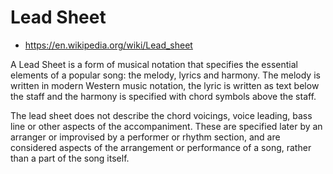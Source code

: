 # Lead Sheet

- https://en.wikipedia.org/wiki/Lead_sheet

A Lead Sheet is a form of musical notation that specifies the essential elements of a popular song: the melody, lyrics and harmony. The melody is written in modern Western music notation, the lyric is written as text below the staff and the harmony is specified with chord symbols above the staff.

The lead sheet does not describe the chord voicings, voice leading, bass line or other aspects of the accompaniment. These are specified later by an arranger or improvised by a performer or rhythm section, and are considered aspects of the arrangement or performance of a song, rather than a part of the song itself.
